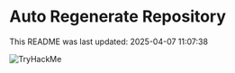 # Auto Regenerate Repository

This README was last updated: 2025-04-07 11:07:38

 ![TryHackMe](https://tryhackme.com/badge/533634)